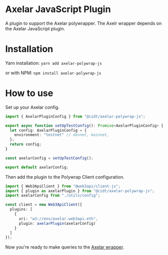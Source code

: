# Axelar JavaScript Plugin
A plugin to support the Axelar polywrapper. The Axelr wrapper depends on the Axelar JavaScript plugin.

# Installation

Yarn installation: `yarn add axelar-polywrap-js`

or with NPM: `npm install axelar-polywrap-js`

# How to use

Set up your Axelar config.
```typescript
import { AxelarPluginConfig } from "@cidt/axelar-polywrap-js";

export async function setUpTestConfig(): Promise<AxelarPluginConfig> {
  let config: AxelarPluginConfig = {
    environment: "testnet" // devnet, mainnet,
  };
  return config;
}

const axelarConfig = setUpTestConfig();

export default axelarConfig;
```

Then add the plugin to the Polywrap Client configuration.
```typescript
import { Web3ApiClient } from "@web3api/client-js";
import { plugin as axelarPlugin } from "@cidt/axelar-polywrap-js";
import axelarConfig from "./utils/config";

const client = new Web3ApiClient({
  plugins: [
    {
      uri: "w3://ens/axelar.web3api.eth",
      plugin: axelarPlugin(axelarConfig)
    }
  ]
});

```

Now you're ready to make queries to the [Axelar wrapper](https://github.com/ConsiderItDone/axelar-wrapper).
